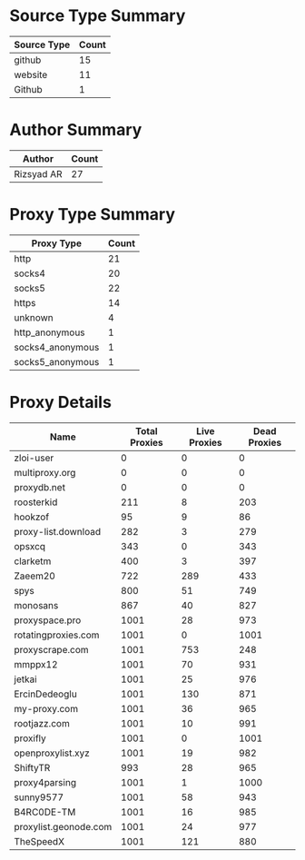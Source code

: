# Source Type Summary

| Source Type | Count |
|-------------|-------|
| github | 15 |
| website | 11 |
| Github | 1 |


# Author Summary

| Author | Count |
|--------|-------|
| Rizsyad AR | 27 |


# Proxy Type Summary

| Proxy Type | Count |
|------------|-------|
| http | 21 |
| socks4 | 20 |
| socks5 | 22 |
| https | 14 |
| unknown | 4 |
| http_anonymous | 1 |
| socks4_anonymous | 1 |
| socks5_anonymous | 1 |


# Proxy Details

| Name | Total Proxies | Live Proxies | Dead Proxies |
|------|---------------|--------------|---------------|
| zloi-user | 0 | 0 | 0 |
| multiproxy.org | 0 | 0 | 0 |
| proxydb.net | 0 | 0 | 0 |
| roosterkid | 211 | 8 | 203 |
| hookzof | 95 | 9 | 86 |
| proxy-list.download | 282 | 3 | 279 |
| opsxcq | 343 | 0 | 343 |
| clarketm | 400 | 3 | 397 |
| Zaeem20 | 722 | 289 | 433 |
| spys | 800 | 51 | 749 |
| monosans | 867 | 40 | 827 |
| proxyspace.pro | 1001 | 28 | 973 |
| rotatingproxies.com | 1001 | 0 | 1001 |
| proxyscrape.com | 1001 | 753 | 248 |
| mmppx12 | 1001 | 70 | 931 |
| jetkai | 1001 | 25 | 976 |
| ErcinDedeoglu | 1001 | 130 | 871 |
| my-proxy.com | 1001 | 36 | 965 |
| rootjazz.com | 1001 | 10 | 991 |
| proxifly | 1001 | 0 | 1001 |
| openproxylist.xyz | 1001 | 19 | 982 |
| ShiftyTR | 993 | 28 | 965 |
| proxy4parsing | 1001 | 1 | 1000 |
| sunny9577 | 1001 | 58 | 943 |
| B4RC0DE-TM | 1001 | 16 | 985 |
| proxylist.geonode.com | 1001 | 24 | 977 |
| TheSpeedX | 1001 | 121 | 880 |
